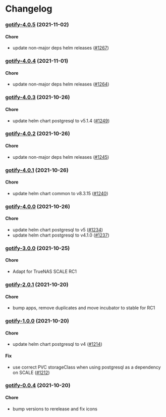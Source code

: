 # Changelog<br>


<a name="gotify-4.0.5"></a>
### [gotify-4.0.5](https://github.com/truecharts/apps/compare/gotify-4.0.4...gotify-4.0.5) (2021-11-02)

#### Chore

* update non-major deps helm releases ([#1267](https://github.com/truecharts/apps/issues/1267))



<a name="gotify-4.0.4"></a>
### [gotify-4.0.4](https://github.com/truecharts/apps/compare/gotify-4.0.3...gotify-4.0.4) (2021-11-01)

#### Chore

* update non-major deps helm releases ([#1264](https://github.com/truecharts/apps/issues/1264))



<a name="gotify-4.0.3"></a>
### [gotify-4.0.3](https://github.com/truecharts/apps/compare/gotify-4.0.2...gotify-4.0.3) (2021-10-26)

#### Chore

* update helm chart postgresql to v5.1.4 ([#1249](https://github.com/truecharts/apps/issues/1249))



<a name="gotify-4.0.2"></a>
### [gotify-4.0.2](https://github.com/truecharts/apps/compare/gotify-4.0.1...gotify-4.0.2) (2021-10-26)

#### Chore

* update non-major deps helm releases ([#1245](https://github.com/truecharts/apps/issues/1245))



<a name="gotify-4.0.1"></a>
### [gotify-4.0.1](https://github.com/truecharts/apps/compare/gotify-4.0.0...gotify-4.0.1) (2021-10-26)

#### Chore

* update helm chart common to v8.3.15 ([#1240](https://github.com/truecharts/apps/issues/1240))



<a name="gotify-4.0.0"></a>
### [gotify-4.0.0](https://github.com/truecharts/apps/compare/gotify-3.0.0...gotify-4.0.0) (2021-10-26)

#### Chore

* update helm chart postgresql to v5 ([#1234](https://github.com/truecharts/apps/issues/1234))
* update helm chart postgresql to v4.1.0 ([#1237](https://github.com/truecharts/apps/issues/1237))



<a name="gotify-3.0.0"></a>
### [gotify-3.0.0](https://github.com/truecharts/apps/compare/gotify-2.0.1...gotify-3.0.0) (2021-10-25)

#### Chore

* Adapt for TrueNAS SCALE RC1



<a name="gotify-2.0.1"></a>
### [gotify-2.0.1](https://github.com/truecharts/apps/compare/gotify-1.0.2...gotify-2.0.1) (2021-10-20)

#### Chore

* bump apps, remove duplicates and move incubator to stable for RC1



<a name="gotify-1.0.0"></a>
### [gotify-1.0.0](https://github.com/truecharts/apps/compare/gotify-0.0.4...gotify-1.0.0) (2021-10-20)

#### Chore

* update helm chart postgresql to v4 ([#1214](https://github.com/truecharts/apps/issues/1214))

#### Fix

* use correct PVC storageClass when using postgresql as a dependency on SCALE ([#1212](https://github.com/truecharts/apps/issues/1212))



<a name="gotify-0.0.4"></a>
### [gotify-0.0.4](https://github.com/truecharts/apps/compare/gotify-0.0.3...gotify-0.0.4) (2021-10-20)

#### Chore

* bump versions to rerelease and fix icons



<a name="gotify-0.0.3"></a>

